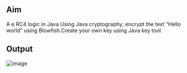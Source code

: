 ## Aim
A e RC4 logic in Java Using Java cryptography; encrypt the text “Hello world” using Blowfish.Create your own key using Java key tool.
## Output
![image](https://user-images.githubusercontent.com/62592828/147048173-df593c00-ac71-4e8e-bc51-9579ea70a50b.png)

